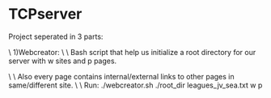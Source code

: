 # TCPserver

Project seperated in 3 parts:


\	1)Webcreator:
\	\	Bash script that help us initialize a root directory for our server with w sites and p pages.

\	\	Also every page contains internal/external links to other pages in same/different site.
\	\	Run: ./webcreator.sh ./root_dir leagues_jv_sea.txt w p
